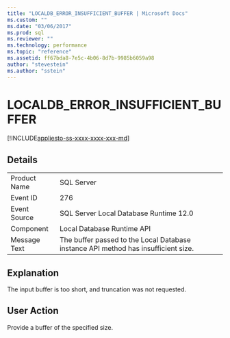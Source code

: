 ```yaml
---
title: "LOCALDB_ERROR_INSUFFICIENT_BUFFER | Microsoft Docs"
ms.custom: ""
ms.date: "03/06/2017"
ms.prod: sql
ms.reviewer: ""
ms.technology: performance
ms.topic: "reference"
ms.assetid: ff67bda8-7e5c-4b06-8d7b-9985b6059a98
author: "stevestein"
ms.author: "sstein"
---
```

# LOCALDB_ERROR_INSUFFICIENT_BUFFER
[!INCLUDE[appliesto-ss-xxxx-xxxx-xxx-md](../../includes/appliesto-ss-xxxx-xxxx-xxx-md.md)]
    
## Details  
  
|||  
|-|-|  
|Product Name|SQL Server|  
|Event ID|276|  
|Event Source|SQL Server Local Database Runtime 12.0|  
|Component|Local Database Runtime API|  
|Message Text|The buffer passed to the Local Database instance API method has insufficient size.|  
  
## Explanation  
 The input buffer is too short, and truncation was not requested.  
  
## User Action  
 Provide a buffer of the specified size.  
  
  
